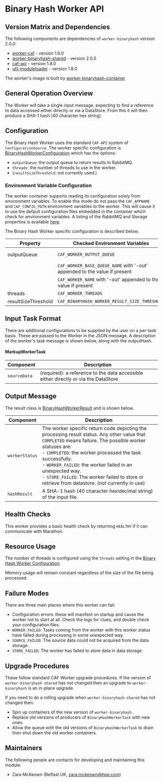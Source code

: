 # Binary Hash Worker API

## Version Matrix and Dependencies

The following components are dependencies of `worker-binaryhash` version 2.0.0:

- [worker-caf](https://github.com/WorkerFramework/worker-framework/tree/develop/worker-caf) - version 1.6.0
- [worker-binaryhash-shared](worker-binaryhash-shared) - version 2.0.0
- [caf-api](https://github.com/CAFapi/caf-common/tree/develop/caf-api) - version 1.8.0
- [util-moduleloader](https://github.com/CAFapi/caf-common/tree/develop/util-moduleloader) - version 1.8.0

The worker's image is built by [worker-binaryhash-container](worker-binaryhash-container)

## General Operation Overview

The Worker will take a single input message, expecting to find a reference to data accessed either directly or via a DataStore. From this it will then produce a SHA-1 hash (40 character hex string).

## Configuration

The Binary Hash Worker uses the standard `CAF-API` system of `ConfigurationSource`. The worker specific configuration is [BinaryHashWorkerConfiguration](worker-binaryhash/src/main/java/com/hpe/caf/worker/binaryhash/BinaryHashWorkerConfiguration.java) which has the options:

- `outputQueue`: the output queue to return results to RabbitMQ.
- `threads`: the number of threads to use in the worker.
- (`resultSizeThreshold`: not currently used.)

### Environment Variable Configuration

The worker container supports reading its configuration solely from environment variables. To enable this mode do not pass the `CAF_APPNAME` and `CAF_CONFIG_PATH` environment variables to the worker. This will cause it to use the default configuration files embedded in the container which check for environment variables. A listing of the RabbitMQ and Storage properties is available [here](https://github.com/WorkerFramework/worker-framework/tree/develop/worker-default-configs).

The Binary Hash Worker specific configuration is described below;

| Property | Checked Environment Variables | Default               |
|----------|-------------------------------|-----------------------|
| outputQueue  |  `CAF_WORKER_OUTPUT_QUEUE`                                                      | worker-out  |
|              |   `CAF_WORKER_BASE_QUEUE_NAME` with '-out' appended to the value if present     |             |
|              |  `CAF_WORKER_NAME` with '-out' appended to the value if present                 |             |
| threads      |   `CAF_WORKER_THREADS`                                                |             1         |
| resultSizeThreshold   |  `CAF_BINARYHASH_WORKER_RESULT_SIZE_THRESHOLD`                         |   1024      |

## Input Task Format

There are additional configurations to be supplied by the user on a per-task basis. These are passed to the Worker in the JSON message. A description of the worker's task message is shown below, along with the outputHash. 


#### MarkupWorkerTask

|    Component          |     Description    |
| --------------------- | ------------------ |
| `sourceData` | (required): a reference to the data accessible either directly or via the DataStore 

## Output Message

The result class is [BinaryHashWorkerResult](worker-binaryhash-shared/src/main/java/com/hpe/caf/worker/binaryhash/BinaryHashWorkerResult.java) and is shown below.

|    Component          |     Description    |
| --------------------- | ------------------ |
| `workerStatus` | The worker specific return code depicting the processing result status. Any other value that `COMPLETED` means failure. The possible worker statuses are: <br/> - `COMPLETED`: the worker processed the task successfully. <br/> - `WORKER_FAILED`: the worker failed in an unexpected way. <br/> - `STORE_FAILED`: The worker failed to store or retrieve from datastore. (not currently in use) |
| `hashResult` | A SHA-1 hash (40 character hexidecimal string) of the input file. |

## Health Checks

This worker provides a basic health check by returning `HEALTHY` if it can communicate with Marathon.

## Resource Usage

The number of threads is configured using the `threads` setting in the [Binary Hash Worker Configuration](#configuration).

Memory usage will remain constant regardless of the size of the file being processed.

## Failure Modes

There are three main places where this worker can fail:

- Configuration errors: these will manifest on startup and cause the worker not to start at all. Check the logs for clues, and double check your configuration files.
- `WORKER_FAILED`: Tasks coming from the worker with this worker status have failed during processing in some unexpected way.
- `SOURCE_FAILED`: The source data could not be acquired from the data storage. 
- `STORE_FAILED`: The worker has failed to store data in data storage.

## Upgrade Procedures

These follow standard CAF Worker upgrade procedures. If the version of `worker-binaryhash-shared` has not changed then an upgrade to `worker-binaryhash` is an in-place upgrade.

If you need to do a rolling upgrade when `worker-binaryhash-shared` has not changed then:
- Spin up containers of the new version of `worker-binaryhash`.
- Replace old versions of producers of `BinaryHashWorkerTask` with new ones.
- Allow the queue with the old versions of `BinaryHashWorkerTask` to drain then shut down the old worker containers.

## Maintainers

The following people are contacts for developing and maintaining this module:

- Zara McKeown (Belfast UK, zara.mckeown@hpe.com)
